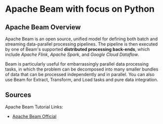 # Apache Beam with focus on Python
## Apache Beam Overview
Apache Beam is an open source, unified model for defining both batch and streaming data-parallel 
processing pipelines. The pipeline is then executed by one of Beam's supported __distributed processing
back-ends__, which include _Apache Flink_, _Apache Spark_, and _Google Cloud Dataflow_.

Beam is particularly useful for embarrassingly parallel data processing tasks, in which the problem
can be decomposed into many smaller bundles of data that can be processed independently and in parallel.
You can also use Beam for Extract, Transform, and Load tasks and pure data integration. 
## Sources
Apache Beam Tutorial Links:
* [Apache Beam Official](https://beam.apache.org/)